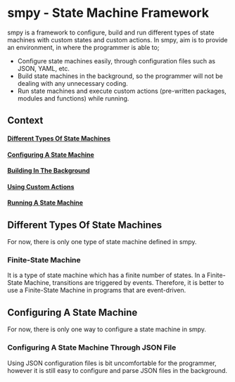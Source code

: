 # smpy - State Machine Framework
smpy is a framework to configure, build and run different types of state machines with custom states and custom actions. In smpy, aim is to provide an environment, in where the programmer is able to;

- Configure state machines easily, through configuration files such as JSON, YAML, etc.
- Build state machines in the background, so the programmer will not be dealing with any unnecessary coding.
- Run state machines and execute custom actions (pre-written packages, modules and functions) while running.

## Context
  #### [Different Types Of State Machines](#different-types-of-state-machines-1)
  #### [Configuring A State Machine](#configuration-a-state-machine-1)
  #### [Building In The Background](#building-in-the-background-1)
  #### [Using Custom Actions](#using-custom-actions-1)
  #### [Running A State Machine](#running-a-state-machine-1)

## Different Types Of State Machines
For now, there is only one type of state machine defined in smpy.

### Finite-State Machine
It is a type of state machine which has a finite number of states. In a Finite-State Machine, transitions are triggered by events. Therefore, it is better to use a Finite-State Machine in programs that are event-driven.


## Configuring A State Machine
For now, there is only one way to configure a state machine in smpy.

### Configuring A State Machine Through JSON File
Using JSON configuration files is bit uncomfortable for the programmer, however it is still easy to configure and parse JSON files in the background.


